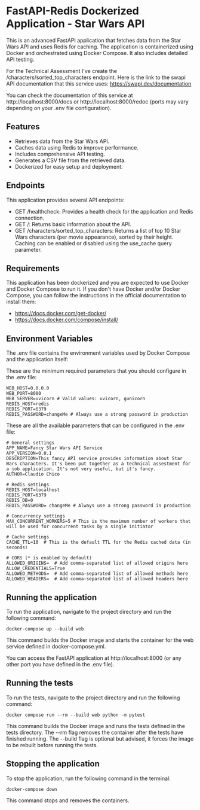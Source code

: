 # FastAPI-Redis Dockerized Application - Star Wars API
This is an advanced FastAPI application that fetches data from the Star Wars API and uses Redis for caching. The application is containerized using Docker and orchestrated using Docker Compose. It also includes detailed API testing.

For the Technical Assessment I've create the /characters/sorted_top_characters endpoint.
Here is the link to the swapi API documentation that this service uses: https://swapi.dev/documentation

You can check the documentation of this service at http://localhost:8000/docs or http://localhost:8000/redoc (ports may vary depending on your .env file configuration).


## Features
- Retrieves data from the Star Wars API.
- Caches data using Redis to improve performance.
- Includes comprehensive API testing.
- Generates a CSV file from the retrieved data.
- Dockerized for easy setup and deployment.


## Endpoints
This application provides several API endpoints:

- GET /healthcheck: Provides a health check for the application and Redis connection.
- GET /: Returns basic information about the API.
- GET /characters/sorted_top_characters: Returns a list of top 10 Star Wars characters (per movie appearance), sorted by their height. Caching can be enabled or disabled using the use_cache query parameter.


## Requirements
This application has been dockerized and you are expected to use Docker and Docker Compose to run it. 
If you don't have Docker and/or Docker Compose, you can follow the instructions in the official documentation to install them: 

- https://docs.docker.com/get-docker/
- https://docs.docker.com/compose/install/


## Environment Variables

The .env file contains the environment variables used by Docker Compose and the application itself:

These are the minimum required parameters that you should configure in the .env file:

    WEB_HOST=0.0.0.0
    WEB_PORT=8000
    WEB_SERVER=uvicorn # Valid values: uvicorn, gunicorn
    REDIS_HOST=redis
    REDIS_PORT=6379
    REDIS_PASSWORD=changeMe # Always use a strong password in production

These are all the available parameters that can be configured in the .env file:

    # General settings
    APP_NAME=Fancy Star Wars API Service
    APP_VERSION=0.0.1
    DESCRIPTION=This fancy API service provides information about Star Wars characters. It's been put together as a technical assestment for a job application. It's not very useful, but it's fancy.
    AUTHOR=Claudio Chico

    # Redis settings
    REDIS_HOST=localhost
    REDIS_PORT=6379
    REDIS_DB=0
    REDIS_PASSWORD= changeMe # Always use a strong password in production

    # Concurrency settings
    MAX_CONCURRENT_WORKERS=5 # This is the maximum number of workers that will be used for concurrent tasks by a single initiator

    # Cache settings
    CACHE_TTL=10  # This is the default TTL for the Redis cached data (in seconds)

    # CORS (* is enabled by default)
    ALLOWED_ORIGINS=  # Add comma-separated list of allowed origins here
    ALLOW_CREDENTIALS=True
    ALLOWED_METHODS=  # Add comma-separated list of allowed methods here
    ALLOWED_HEADERS=  # Add comma-separated list of allowed headers here


## Running the application

To run the application, navigate to the project directory and run the following command:

    docker-compose up --build web

This command builds the Docker image and starts the container for the web service defined in docker-compose.yml.

You can access the FastAPI application at http://localhost:8000 (or any other port you have defined in the .env file).

## Running the tests

To run the tests, navigate to the project directory and run the following command:

    
    docker compose run --rm --build web python -m pytest


This command builds the Docker image and runs the tests defined in the tests directory. The --rm flag removes the container after the tests have finished running. The --build flag is optional but advised, it forces the image to be rebuilt before running the tests.


## Stopping the application

To stop the application, run the following command in the terminal:

    docker-compose down

This command stops and removes the containers.